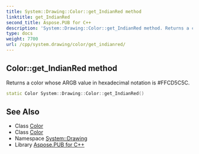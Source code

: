 ```yaml
---
title: System::Drawing::Color::get_IndianRed method
linktitle: get_IndianRed
second_title: Aspose.PUB for C++
description: 'System::Drawing::Color::get_IndianRed method. Returns a color whose ARGB value in hexadecimal notation is #FFCD5C5C in C++.'
type: docs
weight: 7700
url: /cpp/system.drawing/color/get_indianred/
---
```

## Color::get_IndianRed method


Returns a color whose ARGB value in hexadecimal notation is #FFCD5C5C.

```cpp
static Color System::Drawing::Color::get_IndianRed()
```

## See Also

* Class [Color](../)
* Class [Color](../)
* Namespace [System::Drawing](../../)
* Library [Aspose.PUB for C++](../../../)
